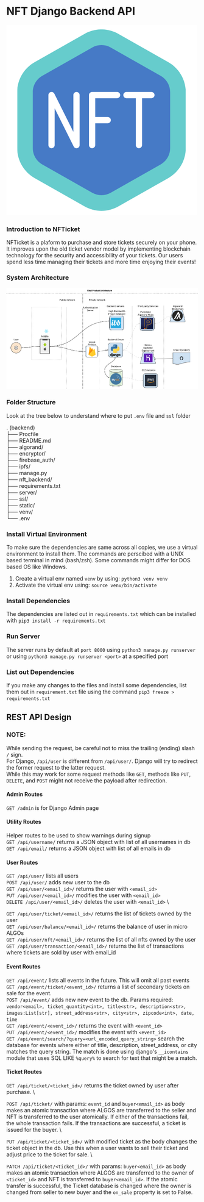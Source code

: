 # NFT Django Backend API

<img src="static/nft_logo.png">

### Introduction to NFTicket

NFTicket is a plaform to purchase and store tickets securely on your phone. It improves upon the old ticket vendor model by implementing blockchain technology for the security and accessibility of your tickets. Our users spend less time managing their tickets and more time enjoying their events!

### System Architecture

<img src="static/system_architecture.png">

### Folder Structure

Look at the tree below to understand where to put `.env` file and `ssl` folder

<!-- prettier-ignore-start -->

. (backend) \
├── Procfile \
├── README.md \
├── algorand/ \
├── encryptor/ \
├── firebase_auth/ \
├── ipfs/ \
├── manage.py \
├── nft_backend/ \
├── requirements.txt \
├── server/ \
├── ssl/ \
├── static/ \
├── venv/ \
└── .env 
<!-- prettier-ignore-end -->

### Install Virtual Environment

To make sure the dependencies are same across all copies, we use a virtual environment to install them. The commands are perscibed with a UNIX based terminal in mind (bash/zsh). Some commands might differ for DOS based OS like Windows.

1. Create a virtual env named `venv` by using: `python3 venv venv`
2. Activate the virtual env using: `source venv/bin/activate`

### Install Dependencies

The dependencies are listed out in `requirements.txt` which can be installed with `pip3 install -r requirements.txt`

### Run Server

The server runs by default at `port 8000` using `python3 manage.py runserver` or using `python3 manage.py runserver <port>` at a specified port

### List out Dependencies

If you make any changes to the files and install some dependencies, list them out in `requirement.txt` file using the command `pip3 freeze > requirements.txt`

## REST API Design

### NOTE:

While sending the request, be careful not to miss the trailing (ending) slash `/` sign. \
For Django, `/api/user` is different from `/api/user/`. Django will try to redirect the former request to the latter request. \
While this may work for some request methods like `GET`, methods like `PUT`, `DELETE`, and `POST` might not receive the payload after redirection.

#### Admin Routes

`GET /admin` is for Django Admin page

#### Utility Routes

Helper routes to be used to show warnings during signup \
`GET /api/username/` returns a JSON object with list of all usernames in db \
`GET /api/email/` returns a JSON object with list of all emails in db

#### User Routes

`GET /api/user/` lists all users \
`POST /api/user/` adds new user to the db \
`GET /api/user/<email_id>/` returns the user with `<email_id>` \
`PUT /api/user/<email_id>/` modifies the user with `<email_id>` \
`DELETE /api/user/<email_id>/` deletes the user with `<email_id>` \

`GET /api/user/ticket/<email_id>/` returns the list of tickets owned by the user \
`GET /api/user/balance/<email_id>/` returns the balance of user in micro ALGOs \
`GET /api/user/nft/<email_id>/` returns the list of all nfts owned by the user \
`GET /api/user/transaction/<email_id>/` returns the list of transactions where tickets are sold by user with email_id

#### Event Routes

`GET /api/event/` lists all events in the future. This will omit all past events \
`GET /api/event/ticket/<event_id>/` returns a list of secondary tickets on sale for the event. \
`POST /api/event/` adds new new event to the db. Params required: `vendor<email>, ticket_quantity<int>, title<str>, description<str>, images:List[str], street_address<str>, city<str>, zipcode<int>, date, time`\
`GET /api/event/<event_id>/` returns the event with `<event_id>` \
`PUT /api/event/<event_id>/` modifies the event with `<event_id>` \
`GET /api/event/search/?query=<url_encoded_query_string>` search the database for events where either of title, description, street_address, or city matches the query string. The match is done using django's `__icontains` module that uses SQL LIKE `%query%` to search for text that might be a match.

#### Ticket Routes

`GET /api/ticket/<ticket_id>/` returns the ticket owned by user after purchase. \

`POST /api/ticket/` with params: `event_id` and `buyer<email_id>` as body makes an atomic transaction where ALGOS are transferred to the seller and NFT is transferred to the user atomically. If either of the transactions fail, the whole transaction fails. If the transactions are successful, a ticket is issued for the buyer. \

`PUT /api/ticket/<ticket_id>/` with modified ticket as the body changes the ticket object in the db. Use this when a user wants to sell their ticket and adjust price to the ticket for sale. \

`PATCH /api/ticket/<ticket_id>/` with params: `buyer<email_id>` as body makes an atomic transaction where ALGOS are transferred to the owner of `<ticket_id>` and NFT is transferred to `buyer<email_id>`. If the atomic transfer is successful, the Ticket database is changed where the owner is changed from seller to new buyer and the `on_sale` property is set to False.
